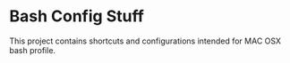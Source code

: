 # Bash Config Stuff
This project contains shortcuts and configurations intended for MAC OSX bash profile.
